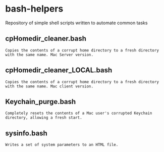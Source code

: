 # bash-helpers
Repository of simple shell scripts written to automate common tasks

## cpHomedir_cleaner.bash
	Copies the contents of a corrupt home directory to a fresh directory with the same name. Mac Server version.

## cpHomedir_cleaner_LOCAL.bash
	Copies the contents of a corrupt home directory to a fresh directory with the same name. Mac client version.

## Keychain_purge.bash
	Completely resets the contents of a Mac user's corrupted Keychain directory, allowing a fresh start.

## sysinfo.bash
	Writes a set of system parameters to an HTML file.
